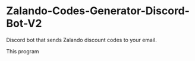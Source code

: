 # Zalando-Codes-Generator-Discord-Bot-V2
Discord bot that sends Zalando discount codes to your email.

This program 
